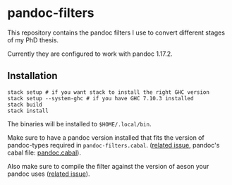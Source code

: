 # pandoc-filters

This repository contains the pandoc filters I use to convert different stages
of my PhD thesis.

Currently they are configured to work with pandoc 1.17.2.

## Installation

    stack setup # if you want stack to install the right GHC version
    stack setup --system-ghc # if you have GHC 7.10.3 installed
    stack build
    stack install

The binaries will be installed to `$HOME/.local/bin`.

Make sure to have a pandoc version installed that fits the version of
pandoc-types required in `pandoc-filters.cabal`. ([related
issue](https://github.com/jgm/pandoc/issues/3217), pandoc's cabal file:
[pandoc.cabal](https://github.com/jgm/pandoc/blob/master/pandoc.cabal)).

Also make sure to compile the filter against the version of aeson your pandoc
uses ([related issue](https://github.com/jgm/pandoc/issues/3131)).
